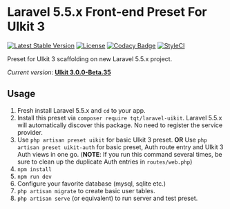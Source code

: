 # Laravel 5.5.x Front-end Preset For UIkit 3

[![Latest Stable Version](https://poser.pugx.org/tqt/laravel-uikit/v/stable)](https://packagist.org/packages/tqt/laravel-uikit)
[![License](https://poser.pugx.org/tqt/laravel-uikit/license)](https://packagist.org/packages/tqt/laravel-uikit)
[![Codacy Badge](https://api.codacy.com/project/badge/Grade/ff2f3569f92047858650b41807eaa327)](https://www.codacy.com/app/cesaramirez/laravel-uikit?utm_source=github.com&amp;utm_medium=referral&amp;utm_content=twoquethree/laravel-uikit&amp;utm_campaign=Badge_Grade)
[![StyleCI](https://styleci.io/repos/19386515/shield?branch=master)](https://styleci.io/repos/110748648)

Preset for UIkit 3 scaffolding on new Laravel 5.5.x project.

*Current version*: [**UIkit 3.0.0-Beta.35**](https://getuikit.com)

## Usage
1. Fresh install Laravel 5.5.x and `cd` to your app.
2. Install this preset via `composer require tqt/laravel-uikit`. Laravel 5.5.x will automatically discover this package. No need to register the service provider.
3. Use `php artisan preset uikit` for basic UIkit 3 preset. **OR** Use `php artisan preset uikit-auth` for basic preset, Auth route entry and UIkit 3 Auth views in one go. (**NOTE**: If you run this command several times, be sure to clean up the duplicate Auth entries in `routes/web.php`)
4. `npm install`
5. `npm run dev`
6. Configure your favorite database (mysql, sqlite etc.)
7. `php artisan migrate` to create basic user tables.
8. `php artisan serve` (or equivalent) to run server and test preset.
